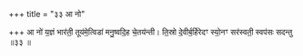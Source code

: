 +++
title = "३३ आ नो"

+++
आ नो॑ य॒ज्ञं भार॑ती॒ तूय॑मे॒त्विडा॑ मनु॒ष्वदि॒ह चे॒तय॑न्ती। ति॒स्रो दे॒वीर्ब॒र्हिरेदꣳ स्यो॒नꣳ सर॑स्वती॒ स्वप॑सः सदन्तु ॥३३ ॥